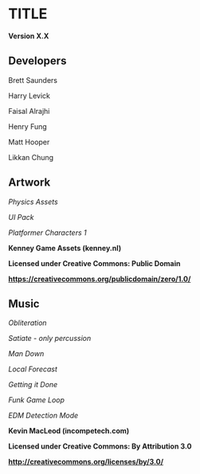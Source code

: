 # TITLE

**Version X.X**

## Developers

Brett Saunders

Harry Levick

Faisal Alrajhi

Henry Fung 

Matt Hooper

Likkan Chung

## Artwork

*Physics Assets*

*UI Pack*

*Platformer Characters 1*

**Kenney Game Assets (kenney.nl)**

**Licensed under Creative Commons: Public Domain**

**https://creativecommons.org/publicdomain/zero/1.0/**

## Music

*Obliteration*

*Satiate - only percussion*

*Man Down*

*Local Forecast*

*Getting it Done*

*Funk Game Loop*

*EDM Detection Mode*

**Kevin MacLeod (incompetech.com)**

**Licensed under Creative Commons: By Attribution 3.0**

**http://creativecommons.org/licenses/by/3.0/**
